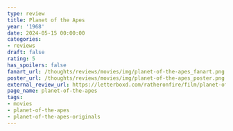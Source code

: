 ```yaml
---
type: review
title: Planet of the Apes
year: '1968'
date: 2024-05-15 00:00:00
categories:
- reviews
draft: false
rating: 5
has_spoilers: false
fanart_url: /thoughts/reviews/movies/img/planet-of-the-apes_fanart.png
poster_url: /thoughts/reviews/movies/img/planet-of-the-apes_poster.png
external_review_url: https://letterboxd.com/ratheronfire/film/planet-of-the-apes/
page_name: planet-of-the-apes
tags:
- movies
- planet-of-the-apes
- planet-of-the-apes-originals
---
```


